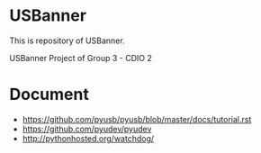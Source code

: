 # USBanner
This is repository of USBanner.

USBanner Project of Group 3 - CDIO 2

# Document
* https://github.com/pyusb/pyusb/blob/master/docs/tutorial.rst
* https://github.com/pyudev/pyudev
* http://pythonhosted.org/watchdog/
